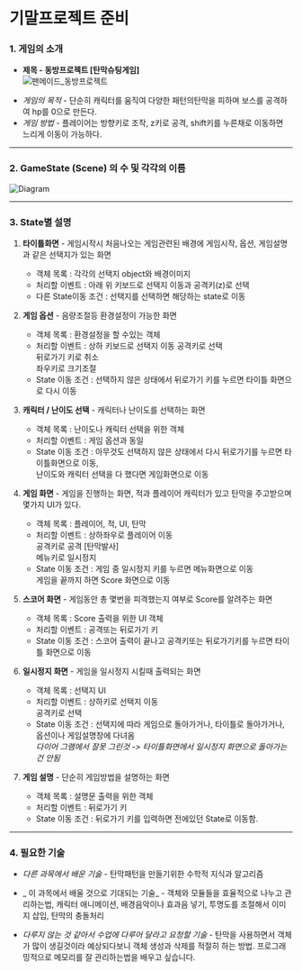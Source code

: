 기말프로젝트 준비
==================

### 1. 게임의 소개
* __제목 - 동방프로젝트 [탄막슈팅게임]__      
![팬메이드_동방프로젝트](https://i.ytimg.com/vi/85bE4NlzrLE/hqdefault.jpg)     
     
+ *게임의 목적* - 단순히 캐릭터를 움직여 다양한 패턴의탄막을 피하며 보스를 공격하여 hp를 0으로 만든다.
+ *게임 방법* - 플레이어는 방향키로 조작, z키로 공격, shift키를 누른채로 이동하면 느리게 이동이 가능하다.       

-------------------------------------------------------
### 2. GameState (Scene) 의 수 및 각각의 이름    
![Diagram](https://user-images.githubusercontent.com/71130227/94275907-7c08bc00-ff82-11ea-8a1c-8e37a7f57870.png)       

- - - 
### 3. State별 설명
1. __타이틀화면__ - 게임시작시 처음나오는 게임관련된 배경에 게임시작, 옵션, 게임설명과 같은 선택지가 있는 화면
    * 객체 목록 : 각각의 선택지 object와 배경이미지 
    + 처리할 이벤트 : 아래 위 키보드로 선택지 이동과 공격키(z)로 선택
    - 다른 State이동 조건 : 선택지를 선택하면 해당하는 state로 이동
    
2. __게임 옵션__ - 음량조절등 환경설정이 가능한 화면
    * 객체 목록 : 환경설정을 할 수있는 객체
    + 처리할 이벤트 : 상하 키보드로 선택지 이동 공격키로 선택    
    뒤로가기 키로 취소    
    좌우키로 크기조절
    - State 이동 조건 : 선택하지 않은 상태에서 뒤로가기 키를 누르면 타이틀 화면으로 다시 이동

3. __캐릭터 / 난이도 선택__ - 캐릭터나 난이도를 선택하는 화면
    * 객체 목록 : 난이도나 캐릭터 선택을 위한 객체
    + 처리할 이벤트 : 게임 옵션과 동일
    - State 이동 조건 : 아무것도 선택하지 않은 상태에서 다시 뒤로가기를 누르면 타이틀화면으로 이동,    
                        난이도와 캐릭터 선택을 다 했다면 게임화면으로 이동
                        
4. __게임 화면__ - 게임을 진행하는 화면, 적과 플레이어 캐릭터가 있고 탄막을 주고받으며 몇가지 UI가 있다.
    * 객체 목록 : 플레이어, 적, UI, 탄막
    + 처리할 이벤트 : 상하좌우로 플레이어 이동    
    공격키로 공격 [탄막발사]    
    메뉴키로 일시정지    
    - State 이동 조건 : 게임 중 일시정지 키를 누르면 메뉴화면으로 이동    
    게임을 끝까지 하면 Score 화면으로 이동
    
5. __스코어 화면__ - 게임동안 총 몇번을 피격했는지 여부로 Score를 알려주는 화면
    * 객체 목록 : Score 출력을 위한 UI 객체
    + 처리할 이벤트 : 공격또는 뒤로가기 키 
    - State 이동 조건 : 스코어 출력이 끝나고 공격키또는 뒤로가기키를 누르면 타이틀 화면으로 이동
    
6. __일시정지 화면__ - 게임을 일시정지 시킬때 출력되는 화면
    * 객체 목록 : 선택지 UI
    + 처리할 이벤트 : 상하키로 선택지 이동     
    공격키로 선택 
    - State 이동 조건 : 선택지에 따라 게임으로 돌아가거나, 타이틀로 돌아가거나, 옵션이나 게임설명창에 다녀옴     
    _다이어 그램에서 잘못 그린것 -> 타이틀화면에서 일시정지 화면으로 돌아가는건 안됨_
    
7. __게임 설명__ - 단순히 게임방법을 설명하는 화면
    * 객체 목록 : 설명문 출력을 위한 객체
    + 처리할 이벤트 : 뒤로가기 키
    - State 이동 조건 : 뒤로가기 키를 입력하면 전에있던 State로 이동함.    
    
- - -
    
### 4. 필요한 기술
* _다른 과목에서 배운 기술_ - 탄막패턴을 만들기위한 수학적 지식과 알고리즘    
+ _ 이 과목에서 배울 것으로 기대되는 기술_ - 객체와 모듈들을 효율적으로 나누고 관리하는법, 캐릭터 애니메이션, 배경음악이나 효과음 넣기,
    투명도를 조절해서 이미지 삽입, 탄막의 충돌처리    
- _다루지 않는 것 같아서 수업에 다루어 달라고 요청할 기술_ - 탄막을 사용하면서 객체가 많이 생길것이라 예상되다보니 객체 생성과 삭제를 적절히 하는 방법.
    프로그래밍적으로 메모리를 잘 관리하는법을 배우고 싶습니다. 
